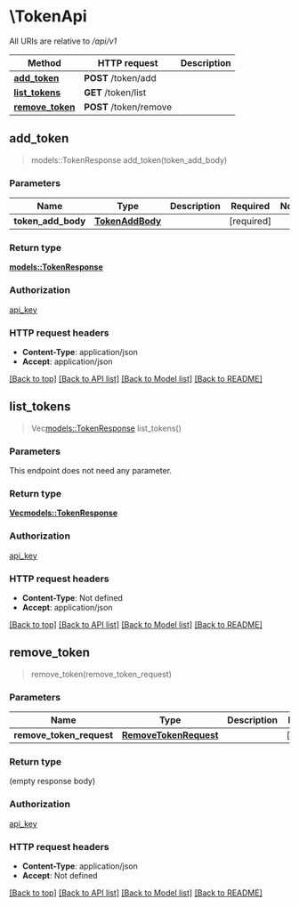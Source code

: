 # \TokenApi

All URIs are relative to */api/v1*

Method | HTTP request | Description
------------- | ------------- | -------------
[**add_token**](TokenApi.md#add_token) | **POST** /token/add | 
[**list_tokens**](TokenApi.md#list_tokens) | **GET** /token/list | 
[**remove_token**](TokenApi.md#remove_token) | **POST** /token/remove | 



## add_token

> models::TokenResponse add_token(token_add_body)


### Parameters


Name | Type | Description  | Required | Notes
------------- | ------------- | ------------- | ------------- | -------------
**token_add_body** | [**TokenAddBody**](TokenAddBody.md) |  | [required] |

### Return type

[**models::TokenResponse**](TokenResponse.md)

### Authorization

[api_key](../README.md#api_key)

### HTTP request headers

- **Content-Type**: application/json
- **Accept**: application/json

[[Back to top]](#) [[Back to API list]](../README.md#documentation-for-api-endpoints) [[Back to Model list]](../README.md#documentation-for-models) [[Back to README]](../README.md)


## list_tokens

> Vec<models::TokenResponse> list_tokens()


### Parameters

This endpoint does not need any parameter.

### Return type

[**Vec<models::TokenResponse>**](TokenResponse.md)

### Authorization

[api_key](../README.md#api_key)

### HTTP request headers

- **Content-Type**: Not defined
- **Accept**: application/json

[[Back to top]](#) [[Back to API list]](../README.md#documentation-for-api-endpoints) [[Back to Model list]](../README.md#documentation-for-models) [[Back to README]](../README.md)


## remove_token

> remove_token(remove_token_request)


### Parameters


Name | Type | Description  | Required | Notes
------------- | ------------- | ------------- | ------------- | -------------
**remove_token_request** | [**RemoveTokenRequest**](RemoveTokenRequest.md) |  | [required] |

### Return type

 (empty response body)

### Authorization

[api_key](../README.md#api_key)

### HTTP request headers

- **Content-Type**: application/json
- **Accept**: Not defined

[[Back to top]](#) [[Back to API list]](../README.md#documentation-for-api-endpoints) [[Back to Model list]](../README.md#documentation-for-models) [[Back to README]](../README.md)

